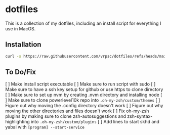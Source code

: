 # dotfiles

This is a collection of my dotfiles, including an install script for everything I use in MacOS.

## Installation

```zsh
curl -s https://raw.githubusercontent.com/vrpsc/dotfiles/refs/heads/main/.install.sh | zsh
```

## To Do/Fix

[ ] Make install script executable
[ ] Make sure to run script with sudo
[ ] Make sure to have a ssh key setup for github or use https to clone directory
[ ] Make sure to set up nvm by creating .nvm directory and installing node
[ ] Make sure to clone powerlevel10k repo into `.oh-my-zsh/custom/themes`
[ ] Figure out why moving the .config directory doesn't work
[ ] Figure out why moving the other directories and files doesn't work
[ ] Fix oh-my-zsh plugins by making sure to clone zsh-autosuggestions and zsh-syntax-highlighting into `.oh-my-zsh/custom/plugins`
[ ] Add lines to start skhd and yabai with `[program] --start-service`

